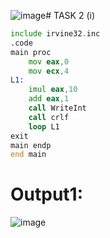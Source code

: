 ![image](https://github.com/user-attachments/assets/3cf021d0-4320-4fc4-9cd9-499cb9046211)# TASK 2 (i)
```asm
include irvine32.inc
.code
main proc
	mov eax,0
	mov ecx,4
L1:
	imul eax,10
	add eax,1
	call WriteInt
	call crlf
	loop L1
exit
main endp
end main
```

# Output1:
![image](https://github.com/user-attachments/assets/eae208a9-8691-4a2d-8c4d-8f6fb93f0fc7)
